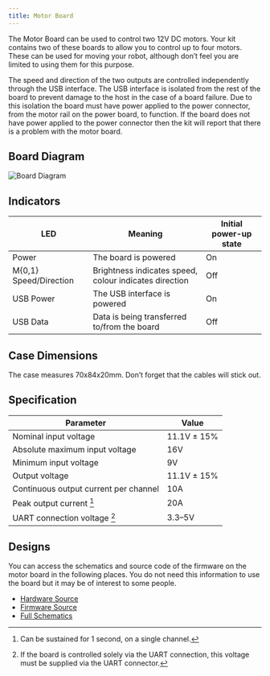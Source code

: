 ```yaml
---
title: Motor Board
---
```


The Motor Board can be used to control two 12V DC motors. Your kit contains two of these boards to allow you to control up to four motors. These can be used for moving your robot, although don’t feel you are limited to using them for this purpose.

The speed and direction of the two outputs are controlled independently through the USB interface. The USB interface is isolated from the rest of the board to prevent damage to the host in the case of a board failure. Due to this isolation the board must have power applied to the power connector, from the motor rail on the power board, to function. If the board does not have power applied to the power connector then the kit will report that there is a problem with the motor board.

## Board Diagram
![Board Diagram](/img/kit/mcv4b_board_diagram.png)

## Indicators
| LED                    | Meaning                 | Initial power-up state
|------------------------|-------------------------|------------------------------
| Power                  | The board is powered    | On
| M{0,1} Speed/Direction | Brightness indicates speed, colour indicates direction | Off
| USB Power              | The USB interface is powered | On
| USB Data               | Data is being transferred to/from the board | Off

## Case Dimensions
The case measures 70x84x20mm. Don’t forget that the cables will stick out.

## Specification
| Parameter                             | Value       |
|---------------------------------------|-------------|
| Nominal input voltage                 | 11.1V ± 15% |
| Absolute maximum input voltage        | 16V         |
| Minimum input voltage                 | 9V          |
| Output voltage                        | 11.1V ± 15% |
| Continuous output current per channel | 10A         |
| Peak output current [^1]              | 20A         |
| UART connection voltage [^2]          | 3.3–5V      |

## Designs
You can access the schematics and source code of the firmware on the motor board in the following places. You do not need this information to use the board but it may be of interest to some people.

- [Hardware Source](https://github.com/sourcebots/motor-v4-hw)
- [Firmware Source](https://github.com/sourcebots/motor-v4-fw)
- [Full Schematics](/docs/motor-schematic.pdf)

[^1]: Can be sustained for 1 second, on a single channel.
[^2]: If the board is controlled solely via the UART connection, this voltage must be supplied via the UART connector.

